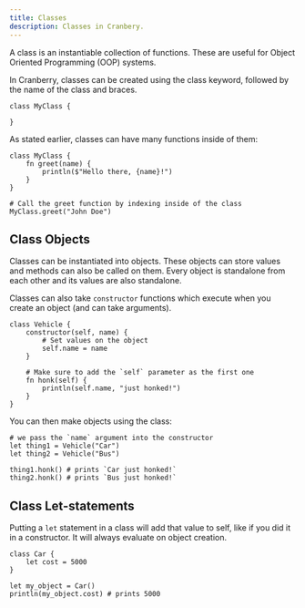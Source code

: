 ```yaml
---
title: Classes
description: Classes in Cranbery.
---
```


A class is an instantiable collection of functions. These are useful for Object Oriented Programming (OOP) systems.

In Cranberry, classes can be created using the class keyword, followed by the name of the class and braces.

```cranberry
class MyClass {

}
```

As stated earlier, classes can have many functions inside of them:

```cranberry
class MyClass {
	fn greet(name) {
		println($"Hello there, {name}!")
	}
}

# Call the greet function by indexing inside of the class
MyClass.greet("John Doe")
```

## Class Objects

Classes can be instantiated into objects. These objects can store values and methods can also be called on them. Every object is standalone from each other and its values are also standalone.

Classes can also take `constructor` functions which execute when you create an object (and can take arguments).

```cranberry
class Vehicle {
	constructor(self, name) {
		# Set values on the object
		self.name = name
	}

	# Make sure to add the `self` parameter as the first one
	fn honk(self) {
		println(self.name, "just honked!")
	}
}
```

You can then make objects using the class:

```cranberry
# we pass the `name` argument into the constructor
let thing1 = Vehicle("Car")
let thing2 = Vehicle("Bus")

thing1.honk() # prints `Car just honked!`
thing2.honk() # prints `Bus just honked!`
```

## Class Let-statements

Putting a `let` statement in a class will add that value to self, like if you did it in a constructor.
It will always evaluate on object creation.

```cranberry
class Car {
	let cost = 5000
}

let my_object = Car()
println(my_object.cost) # prints 5000
```
